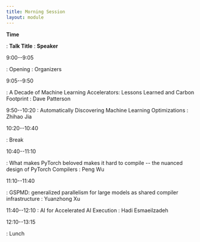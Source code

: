 ```yaml
---
title: Morning Session
layout: module
---
```

**Time**

: **Talk Title**
  : **Speaker**

9:00--9:05

: Opening
  : Organizers

9:05--9:50

: A Decade of Machine Learning Accelerators: Lessons Learned and Carbon Footprint
  : Dave Patterson

9:50--10:20
: Automatically Discovering Machine Learning Optimizations
  : Zhihao Jia

10:20--10:40

: Break


10:40--11:10

: What makes PyTorch beloved makes it hard to compile -- the nuanced design of PyTorch Compilers
  : Peng Wu


11:10--11:40

: GSPMD: generalized parallelism for large models as shared compiler infrastructure
  : Yuanzhong Xu

11:40--12:10
: AI for Accelerated AI Execution
  : Hadi Esmaeilzadeh

12:10--13:15

: Lunch
